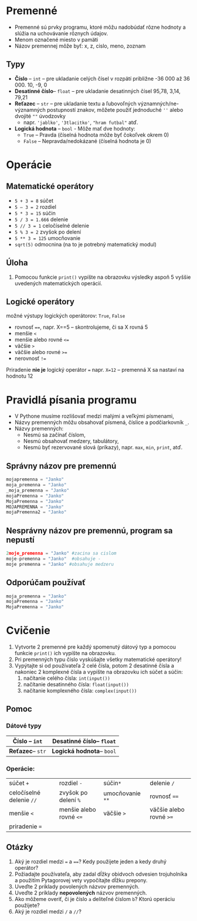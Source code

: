 # Premenné

- Premenné sú prvky programu, ktoré môžu nadobúdať rôzne hodnoty a slúžia na uchovávanie rôznych údajov.
- Menom označené miesto v pamäti
- Názov premennej môže byť: x, z, cislo, meno, zoznam

## Typy 
- **Číslo** – `int` – pre ukladanie celých čísel v rozpätí približne -36 000 až 36 000. 10, -9, 0
- **Desatinné číslo**– `float` – pre ukladanie desatinných čísel 95,78, 3,14, 79,21
- **Reťazec** – `str` – pre ukladanie textu a ľubovoľných významných/ne-významných postupností znakov, môžete použiť jednoduché `''` alebo dvojité `""` úvodzovky
    - napr. `'jablko'`, `'3tlacitko'`, `"hram futbal"` atď.
- **Logická hodnota** – `bool` - Môže mať dve hodnoty:
    - `True` – Pravda (číselná hodnota môže byť čokoľvek okrem 0)
    - `False` – Nepravda/nedokázané (číselná hodnota je 0)
# Operácie
## Matematické operátory
- `5 + 3 = 8` súčet
- `5 – 3 = 2` rozdiel
- `5 * 3 = 15` súčin
- `5 / 3 = 1.666` delenie
- `5 // 3 = 1` celočíselné delenie
- `5 % 3 = 2` zvyšok po delení
- `5 ** 3 = 125` umocňovanie
- `sqrt(5)` odmocnina (na to je potrebný matematický modul)
## Úloha
1. Pomocou funkcie `print()` vypíšte na obrazovku výsledky aspoň 5 vyššie uvedených matematických operácií.
## Logické operátory
možné výstupy logických operátorov: `True`, `False`
- rovnosť `==`, napr. X==5 – skontrolujeme, či sa X rovná 5
- menšie `<`
- menšie alebo rovné `<=`
- väčšie `>`
- väčšie alebo rovné `>=`
- nerovnosť `!=`

Priradenie **nie je** logický operátor `=` napr. `X=12` – premenná X sa nastaví na hodnotu 12

# Pravidlá písania programu
- V Pythone musíme rozlišovať medzi malými a veľkými písmenami,
- Názvy premenných môžu obsahovať písmená, číslice a podčiarkovník `_`.
- Názvy premenných:
    - Nesmú sa začínať číslom,
    - Nesmú obsahovať medzery, tabulátory,
    - Nesmú byť rezervované slová (príkazy), napr. `max`, `min`, `print`, atď.

## Správny názov pre premennú
```py
mojapremenna = "Janko"  
moja_premenna = "Janko"  
_moja_premenna = "Janko"  
mojaPremenna = "Janko"   
MojaPremenna = "Janko"  
MOJAPREMENNA = "Janko"  
mojaPremenna2 = "Janko"
```
## Nesprávny názov pre premennú, program sa nepustí
```py
2moje_premenna = "Janko" #zacina sa cislom  
moje-premenna = "Janko"  #obsahuje -
moje premenna = "Janko" #obsahuje medzeru
```

## Odporúčam používať
```py
moja_premenna = "Janko"
mojaPremenna = "Janko"  
MojaPremenna = "Janko"  
```

# Cvičenie 
1. Vytvorte 2 premenné pre každý spomenutý dátový typ a pomocou funkcie `print()` ich vypíšte na obrazovku.
1. Pri premenných typu číslo vyskúšajte všetky matematické operátory!
1. Vypýtajte si od používateľa 2 celé čísla, potom 2 desatinné čísla a nakoniec 2 komplexné čísla a vypíšte na obrazovku ich súčet a súčin:
    1. načítanie celého čísla: `int(input())`
    1. načítanie desatinného čísla: `float(input())`
    1. načítanie komplexného čísla: `complex(input())`

## Pomoc

### Dátové typy

**Číslo** – `int`|**Desatinné číslo**– `float`|
--|--
**Reťazec**– `str`|**Logická hodnota**– `bool`

### Operácie: 

| | | | |
|-|-|-|-|
súčet `+`| rozdiel `-` |  súčin`*`| delenie `/` | 
celočíselné delenie `//` | zvyšok po delení `%` | umocňovanie `**`| rovnosť `==`
menšie `<`|menšie alebo rovné `<=` |väčšie `>`| väčšie alebo rovné `>=`
priradenie `=`|

## Otázky
1. Aký je rozdiel medzi `=` a `==`? Kedy použijete jeden a kedy druhý operátor?
2. Požiadajte používateľa, aby zadal dĺžky obidvoch odvesien trojuholníka a použitím Pytagorovej vety vypočítajte dĺžku prepony.
3. Uveďte 2 príklady povolených názvov premenných.
4. Uveďte 2 príklady **nepovolených** názvov premenných.
5. Ako môžeme overiť, či je číslo `a` deliteľné číslom `b`? Ktorú operáciu použijete?
6. Aký je rozdiel medzi `/` a `//`?